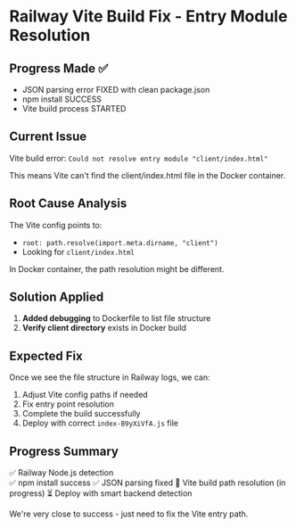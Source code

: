 # Railway Vite Build Fix - Entry Module Resolution

## Progress Made ✅
- JSON parsing error FIXED with clean package.json
- npm install SUCCESS  
- Vite build process STARTED

## Current Issue
Vite build error: `Could not resolve entry module "client/index.html"`

This means Vite can't find the client/index.html file in the Docker container.

## Root Cause Analysis
The Vite config points to:
- `root: path.resolve(import.meta.dirname, "client")`
- Looking for `client/index.html`

In Docker container, the path resolution might be different.

## Solution Applied
1. **Added debugging** to Dockerfile to list file structure
2. **Verify client directory** exists in Docker build

## Expected Fix
Once we see the file structure in Railway logs, we can:
1. Adjust Vite config paths if needed
2. Fix entry point resolution
3. Complete the build successfully
4. Deploy with correct `index-B9yXiVfA.js` file

## Progress Summary
✅ Railway Node.js detection  
✅ npm install success
✅ JSON parsing fixed
🔄 Vite build path resolution (in progress)
⏳ Deploy with smart backend detection

We're very close to success - just need to fix the Vite entry path.